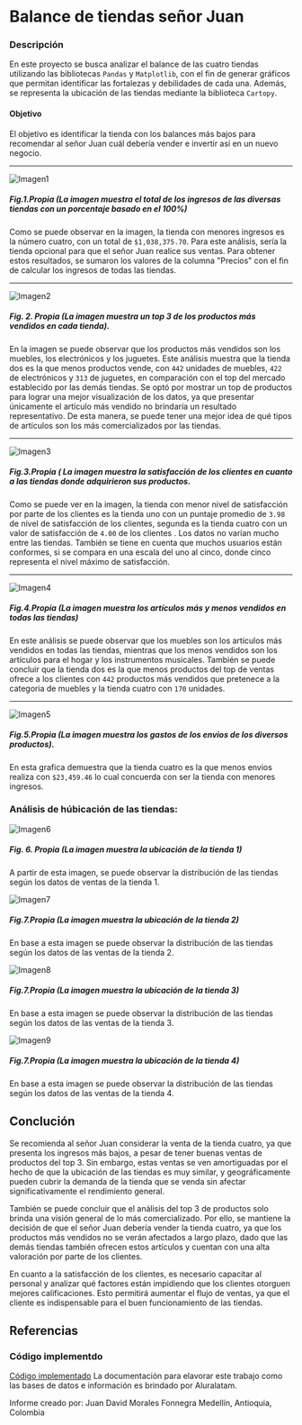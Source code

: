 # Balance de tiendas señor Juan

### Descripción
En este proyecto se busca analizar el balance de las cuatro tiendas utilizando las bibliotecas `Pandas` y `Matplotlib`, con el fin de generar gráficos que permitan identificar las fortalezas y debilidades de cada una. Además, se representa la ubicación de las tiendas mediante la biblioteca `Cartopy`.


#### Objetivo 
El objetivo es identificar la tienda con los balances más bajos para recomendar al señor Juan cuál debería vender e invertir así en un nuevo negocio.

---

![Imagen1](AluraStore/challenge1-data-science-latam-main/graficas/ingresosTotales.png)
##### Fig.1.Propia (La imagen muestra el total de los ingresos de las diversas tiendas con un porcentaje basado en el 100%)

Como se puede observar en la imagen, la tienda con menores ingresos es la número cuatro, con un total de `$1,038,375.70`. Para este análisis, sería la tienda opcional para que el señor Juan realice sus ventas. Para obtener estos resultados, se sumaron los valores de la columna "Precios" con el fin de calcular los ingresos de todas las tiendas.

---

![Imagen2](AluraStore/challenge1-data-science-latam-main/graficas/Top3.png)
##### Fig. 2. Propia (La imagen muestra un top 3 de los productos más vendidos en cada tienda).


En la imagen se puede observar que los productos más vendidos son los muebles, los electrónicos y los juguetes. Este análisis muestra que la tienda dos es la que menos productos vende, con `442` unidades de muebles, `422` de electrónicos y `313` de juguetes, en comparación con el top del mercado establecido por las demás tiendas.
Se optó por mostrar un top de productos para lograr una mejor visualización de los datos, ya que presentar únicamente el artículo más vendido no brindaría un resultado representativo. De esta manera, se puede tener una mejor idea de qué tipos de artículos son los más comercializados por las tiendas.

---

![Imagen3](AluraStore/challenge1-data-science-latam-main/graficas/calificaciónClientesTiendas.png)
##### Fig.3.Propia ( La imagen muestra la satisfacción de los clientes en cuanto a las tiendas donde adquirieron sus productos.

Como se puede ver en la imagen, la tienda con menor nivel de satisfacción por parte de los clientes es la tienda uno con un puntaje promedio de `3.98` de nivel de satisfacción de los clientes, segunda es la tienda cuatro con un valor de satisfacción de `4.00` de los clientes . Los datos no varían mucho entre las tiendas. También se tiene en cuenta que muchos usuarios están conformes, si se compara en una escala del uno al cinco, donde cinco representa el nivel máximo de satisfacción.

---

![Imagen4](AluraStore/challenge1-data-science-latam-main/graficas/Productos-menos-y-mas-vendidos.png)
##### Fig.4.Propia (La imagen muestra los artículos más y menos vendidos en todas las tiendas)

En este análisis se puede observar que los muebles son los artículos más vendidos  en todas las tiendas, mientras que los menos vendidos son los artículos para el hogar y los instrumentos musicales. También se puede concluir que la tienda dos es la que menos productos del top de ventas ofrece a los clientes con `442` productos más vendidos que pretenece a la categoria de muebles y la tienda cuatro con `170` unidades.

---

![Imagen5](AluraStore/challenge1-data-science-latam-main/graficas/gastosEnvios.png)
##### Fig.5.Propia (La imagen muestra los gastos de los envios de los diversos productos).

En esta grafica demuestra que la tienda cuatro es la que menos envios realiza con `$23,459.46` lo cual concuerda con ser la tienda con menores ingresos.


### Análisis de húbicación de las tiendas:

![Imagen6](AluraStore/challenge1-data-science-latam-main/graficas/Map1.png)
##### Fig. 6. Propia (La imagen muestra la ubicación de la tienda 1)
A partir de esta imagen, se puede observar la distribución de las tiendas según los datos de ventas de la tienda 1.

![Imagen7](AluraStore/challenge1-data-science-latam-main/graficas/Map2.png)
##### Fig.7.Propia (La imagen muestra la ubicación de la tienda 2)
En base a esta imagen se puede observar la distribución de las tiendas según los datos de las ventas de la tienda 2.

![Imagen8](AluraStore/challenge1-data-science-latam-main/graficas/Map3.png)
##### Fig.7.Propia (La imagen muestra la ubicación de la tienda 3)
En base a esta imagen se puede observar la distribución de las tiendas según los datos de las ventas de la tienda 3.


![Imagen9](AluraStore/challenge1-data-science-latam-main/graficas/Map4.png)
##### Fig.7.Propia (La imagen muestra la ubicación de la tienda 4)
En base a esta imagen se puede observar la distribución de las tiendas según los datos de las ventas de la tienda 4.

## Conclución

Se recomienda al señor Juan considerar la venta de la tienda cuatro, ya que presenta los ingresos más bajos, a pesar de tener buenas ventas de productos del top 3. Sin embargo, estas ventas se ven amortiguadas por el hecho de que la ubicación de las tiendas es muy similar, y geográficamente pueden cubrir la demanda de la tienda que se venda sin afectar significativamente el rendimiento general.


También se puede concluir que el análisis del top 3 de productos solo brinda una visión general de lo más comercializado. Por ello, se mantiene la decisión de que el señor Juan debería vender la tienda cuatro, ya que los productos más vendidos no se verán afectados a largo plazo, dado que las demás tiendas también ofrecen estos artículos y cuentan con una alta valoración por parte de los clientes.


En cuanto a la satisfacción de los clientes, es necesario capacitar al personal y analizar qué factores están impidiendo que los clientes otorguen mejores calificaciones. Esto permitirá aumentar el flujo de ventas, ya que el cliente es indispensable para el buen funcionamiento de las tiendas.

## Referencias

### Código implementdo
[Código implementado](AluraStore/challenge1-data-science-latam-main/AluraStoreLatam.ipynb)
La documentación para elavorar este trabajo como las bases de datos e información es brindado por Aluralatam.

Informe creado por:
Juan David Morales Fonnegra
Medellín, Antioquia, Colombia



